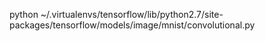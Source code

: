 python ~/.virtualenvs/tensorflow/lib/python2.7/site-packages/tensorflow/models/image/mnist/convolutional.py
